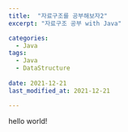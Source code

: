 ```yaml
---
title:  "자료구조를 공부해보자2"
excerpt: "자료구조 공부 with Java"

categories:
  - Java
tags:
  - Java
  - DataStructure
  
date: 2021-12-21
last_modified_at: 2021-12-21

---
```

hello world!
